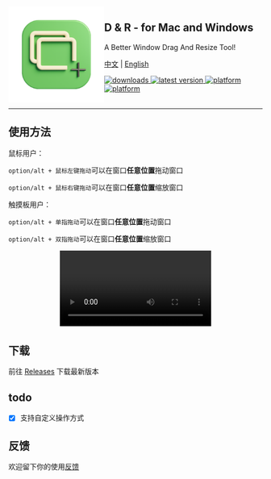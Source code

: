 <img src="icon.png" width="190" alt="App icon" align="left"/>

<div>
<h2>D & R - for Mac and Windows</h2>
<p>A Better Window Drag And Resize Tool!</p>
</div>

[中文](README.md) | [English](README.en.md)

<!-- shields -->
<!-- downloads -->
<a href="https://github.com/zoo-3d/D-R/releases">
<img src="https://img.shields.io/github/downloads/zoo-3d/D-R/total.svg?style=flat" alt="downloads"/>
</a>
<!-- version -->
<a href="https://github.com/zoo-3d/D-R/releases">
<img src="https://img.shields.io/github/release/zoo-3d/D-R.svg?style=flat" alt="latest version"/>
</a>
<!-- platform -->
<a href="https://github.com/zoo-3d/D-R">
<img src="https://img.shields.io/badge/platform-macOS-lightgrey.svg?style=flat" alt="platform"/>
<img src="https://img.shields.io/badge/platform-win-lightgrey.svg?style=flat" alt="platform"/>
</a>

<br/>
<br/>

<hr>


## 使用方法

鼠标用户：

`option/alt + 鼠标左键拖动`可以在窗口**任意位置**拖动窗口

`option/alt + 鼠标右键拖动`可以在窗口**任意位置**缩放窗口

触摸板用户：

`option/alt + 单指拖动`可以在窗口**任意位置**拖动窗口

`option/alt + 双指拖动`可以在窗口**任意位置**缩放窗口

<div align="center">
  <video src="https://github.com/zoo-3d/D-R/assets/157788316/555d3280-9c72-4173-a63e-359b534ba7d2"/>
</div>

## 下载

前往 [Releases](https://github.com/zoo-3d/D-R/releases) 下载最新版本

## todo
- [x] 支持自定义操作方式

## 反馈
欢迎留下你的使用[反馈](https://github.com/zoo-3d/D-R/issues)
